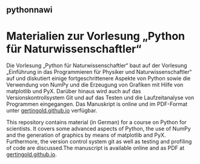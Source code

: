 ## pythonnawi
# Materialien zur Vorlesung „Python für Naturwissenschaftler“

Die Vorlesung „Python für Naturwissenschaftler“ baut auf der Vorlesung „Einführung in das Programmieren für Physiker und Naturwissenschaftler“ auf und diskutiert einige fortgeschrittenere Aspekte von Python sowie die Verwendung von NumPy und die Erzeugung von Grafiken mit Hilfe von matplotlib und PyX. Darüber hinaus wird auch auf das Versionskontrollsystem Git und auf das Testen und die Laufzeitanalyse von Programmen eingegangen. Das Manuskript is online und im PDF-Format unter [gertingold.github.io](http://gertingold.github.io) verfügbar.

This repository contains material (in German) for a course on Python for scientists. It covers some advanced aspects of Python, the use of NumPy and the generation of graphics by means of matplotlib and PyX. Furthermore, the version control system git as well as testing and profiling of code are discussed.The manuscript is available online and as PDF at [gertingold.github.io](http://gertingold.github.io).
